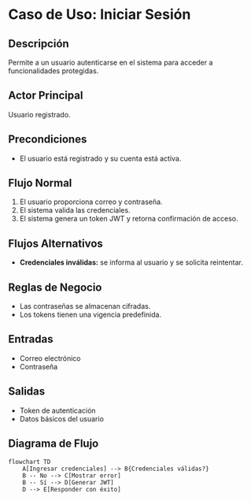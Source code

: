 # Caso de Uso: Iniciar Sesión

## Descripción
Permite a un usuario autenticarse en el sistema para acceder a funcionalidades protegidas.

## Actor Principal
Usuario registrado.

## Precondiciones
- El usuario está registrado y su cuenta está activa.

## Flujo Normal
1. El usuario proporciona correo y contraseña.
2. El sistema valida las credenciales.
3. El sistema genera un token JWT y retorna confirmación de acceso.

## Flujos Alternativos
- **Credenciales inválidas:** se informa al usuario y se solicita reintentar.

## Reglas de Negocio
- Las contraseñas se almacenan cifradas.
- Los tokens tienen una vigencia predefinida.

## Entradas
- Correo electrónico
- Contraseña

## Salidas
- Token de autenticación
- Datos básicos del usuario

## Diagrama de Flujo
```mermaid
flowchart TD
    A[Ingresar credenciales] --> B{Credenciales válidas?}
    B -- No --> C[Mostrar error]
    B -- Sí --> D[Generar JWT]
    D --> E[Responder con éxito]
```
